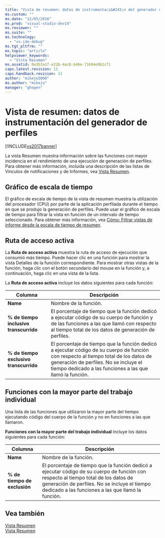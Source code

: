```yaml
---
title: "Vista de resumen: datos de instrumentaci&#243;n del generador de perfiles | Microsoft Docs"
ms.custom: ""
ms.date: "12/05/2016"
ms.prod: "visual-studio-dev14"
ms.reviewer: ""
ms.suite: ""
ms.technology: 
  - "vs-ide-debug"
ms.tgt_pltfrm: ""
ms.topic: "article"
helpviewer_keywords: 
  - "Vista Resumen"
ms.assetid: 0a3b3a1f-e22b-4ac8-b46e-71694e9b2cf1
caps.latest.revision: 11
caps.handback.revision: 11
author: "mikejo5000"
ms.author: "mikejo"
manager: "ghogen"
---
```

# Vista de resumen: datos de instrumentaci&#243;n del generador de perfiles
[!INCLUDE[vs2017banner](../code-quality/includes/vs2017banner.md)]

La vista Resumen muestra información sobre las funciones con mayor incidencia en el rendimiento de una ejecución de generación de perfiles.  Para obtener más información, incluida una descripción de las listas de Vínculos de notificaciones y de Informes, vea [Vista Resumen](../profiling/summary-view.md).  
  
## Gráfico de escala de tiempo  
 El gráfico de escala de tiempo de la vista de resumen muestra la utilización del procesador \(CPU\) por parte de la aplicación perfilada durante el tiempo en que se produjo la generación de perfiles.  Puede usar el gráfico de escala de tiempo para filtrar la vista en función de un intervalo de tiempo seleccionado.  Para obtener más información, vea [Cómo: Filtrar vistas de informe desde la escala de tiempo de resumen](../Topic/How%20to:%20Filter%20Report%20Views%20from%20the%20Summary%20Timeline.md).  
  
## Ruta de acceso activa  
 La **Ruta de acceso activa** muestra la ruta de acceso de ejecución que consumió más tiempo.  Puede hacer clic en una función para mostrar la vista Detalles de la función correspondiente.  Para mostrar otras vistas de la función, haga clic con el botón secundario del mouse en la función y, a continuación, haga clic en una vista de la lista.  
  
 La **Ruta de acceso activa** incluye los datos siguientes para cada función:  
  
|Columna|Descripción|  
|-------------|-----------------|  
|**Name**|Nombre de la función.|  
|**% de tiempo inclusivo transcurrido**|El porcentaje de tiempo que la función dedicó a ejecutar código de su cuerpo de función y de las funciones a las que llamó con respecto al tiempo total de los datos de generación de perfiles.|  
|**% de tiempo exclusivo transcurrido**|El porcentaje de tiempo que la función dedicó a ejecutar código de su cuerpo de función con respecto al tiempo total de los datos de generación de perfiles.  No se incluye el tiempo dedicado a las funciones a las que llamó la función.|  
  
## Funciones con la mayor parte del trabajo individual  
 Una lista de las funciones que utilizaron la mayor parte del tiempo ejecutando código del cuerpo de la función y no en funciones a las que llamaron.  
  
 **Funciones con la mayor parte del trabajo individual** incluye los datos siguientes para cada función:  
  
|Columna|Descripción|  
|-------------|-----------------|  
|**Name**|Nombre de la función.|  
|**% de tiempo de exclusión**|El porcentaje de tiempo que la función dedicó a ejecutar código de su cuerpo de función con respecto al tiempo total de los datos de generación de perfiles.  No se incluye el tiempo dedicado a las funciones a las que llamó la función.|  
  
## Vea también  
 [Vista Resumen](../profiling/summary-view-sampling-data.md)   
 [Vista Resumen](../profiling/summary-view-dotnet-memory-data.md)